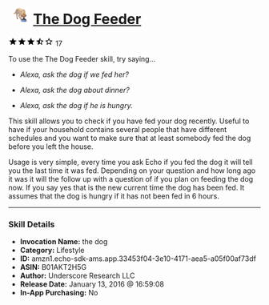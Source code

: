 # &nbsp;<img src="skill_icon" alt="The Dog Feeder icon" width="36"> [The Dog Feeder](http://alexa.amazon.com/#skills/amzn1.echo-sdk-ams.app.33453f04-3e10-4171-aea5-a05f00af73df)
![3.8 stars](../../images/ic_star_black_18dp_1x.png)![3.8 stars](../../images/ic_star_black_18dp_1x.png)![3.8 stars](../../images/ic_star_black_18dp_1x.png)![3.8 stars](../../images/ic_star_half_black_18dp_1x.png)![3.8 stars](../../images/ic_star_border_black_18dp_1x.png) 17

To use the The Dog Feeder skill, try saying...

* *Alexa, ask the dog if we fed her?*

* *Alexa, ask the dog about dinner?*

* *Alexa, ask the dog if he is hungry.*

This skill allows you to check if you have fed your dog recently. Useful to have if your household contains several people that have different schedules and you want to make sure that at least somebody fed the dog before you left the house.

Usage is very simple, every time you ask Echo if you fed the dog it will tell you the last time it was fed. Depending on your question and how long ago it was it will the follow up with a question of if you plan on feeding the dog now. If you say yes that is the new current time the dog has been fed. It assumes that the dog is hungry if it has not been fed in 6 hours.

***

### Skill Details

* **Invocation Name:** the dog
* **Category:** Lifestyle
* **ID:** amzn1.echo-sdk-ams.app.33453f04-3e10-4171-aea5-a05f00af73df
* **ASIN:** B01AKT2H5G
* **Author:** Underscore Research LLC
* **Release Date:** January 13, 2016 @ 16:59:08
* **In-App Purchasing:** No
